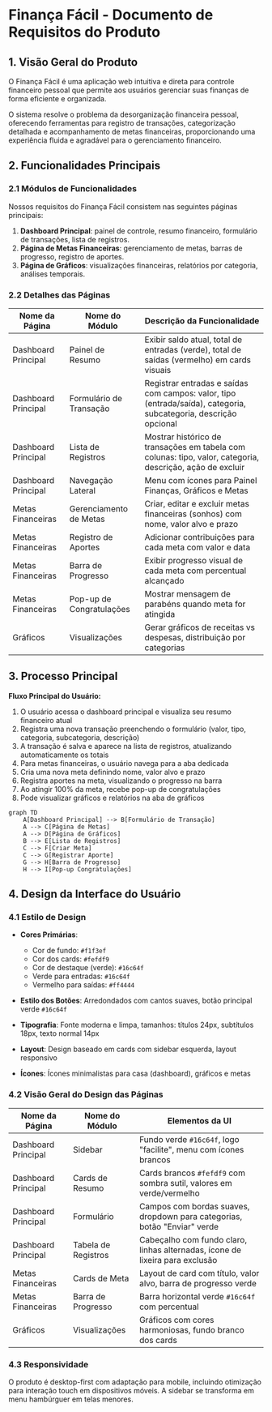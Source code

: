 # Finança Fácil - Documento de Requisitos do Produto

## 1. Visão Geral do Produto

O Finança Fácil é uma aplicação web intuitiva e direta para controle financeiro pessoal que permite aos usuários gerenciar suas finanças de forma eficiente e organizada.

O sistema resolve o problema da desorganização financeira pessoal, oferecendo ferramentas para registro de transações, categorização detalhada e acompanhamento de metas financeiras, proporcionando uma experiência fluida e agradável para o gerenciamento financeiro.

## 2. Funcionalidades Principais

### 2.1 Módulos de Funcionalidades

Nossos requisitos do Finança Fácil consistem nas seguintes páginas principais:

1. **Dashboard Principal**: painel de controle, resumo financeiro, formulário de transações, lista de registros.
2. **Página de Metas Financeiras**: gerenciamento de metas, barras de progresso, registro de aportes.
3. **Página de Gráficos**: visualizações financeiras, relatórios por categoria, análises temporais.

### 2.2 Detalhes das Páginas

| Nome da Página | Nome do Módulo | Descrição da Funcionalidade |
|----------------|----------------|------------------------------|
| Dashboard Principal | Painel de Resumo | Exibir saldo atual, total de entradas (verde), total de saídas (vermelho) em cards visuais |
| Dashboard Principal | Formulário de Transação | Registrar entradas e saídas com campos: valor, tipo (entrada/saída), categoria, subcategoria, descrição opcional |
| Dashboard Principal | Lista de Registros | Mostrar histórico de transações em tabela com colunas: tipo, valor, categoria, descrição, ação de excluir |
| Dashboard Principal | Navegação Lateral | Menu com ícones para Painel Finanças, Gráficos e Metas |
| Metas Financeiras | Gerenciamento de Metas | Criar, editar e excluir metas financeiras (sonhos) com nome, valor alvo e prazo |
| Metas Financeiras | Registro de Aportes | Adicionar contribuições para cada meta com valor e data |
| Metas Financeiras | Barra de Progresso | Exibir progresso visual de cada meta com percentual alcançado |
| Metas Financeiras | Pop-up de Congratulações | Mostrar mensagem de parabéns quando meta for atingida |
| Gráficos | Visualizações | Gerar gráficos de receitas vs despesas, distribuição por categorias |

## 3. Processo Principal

**Fluxo Principal do Usuário:**

1. O usuário acessa o dashboard principal e visualiza seu resumo financeiro atual
2. Registra uma nova transação preenchendo o formulário (valor, tipo, categoria, subcategoria, descrição)
3. A transação é salva e aparece na lista de registros, atualizando automaticamente os totais
4. Para metas financeiras, o usuário navega para a aba dedicada
5. Cria uma nova meta definindo nome, valor alvo e prazo
6. Registra aportes na meta, visualizando o progresso na barra
7. Ao atingir 100% da meta, recebe pop-up de congratulações
8. Pode visualizar gráficos e relatórios na aba de gráficos

```mermaid
graph TD
    A[Dashboard Principal] --> B[Formulário de Transação]
    A --> C[Página de Metas]
    A --> D[Página de Gráficos]
    B --> E[Lista de Registros]
    C --> F[Criar Meta]
    C --> G[Registrar Aporte]
    G --> H[Barra de Progresso]
    H --> I[Pop-up Congratulações]
```

## 4. Design da Interface do Usuário

### 4.1 Estilo de Design

- **Cores Primárias**: 
  - Cor de fundo: `#f1f3ef`
  - Cor dos cards: `#fefdf9`
  - Cor de destaque (verde): `#16c64f`
  - Verde para entradas: `#16c64f`
  - Vermelho para saídas: `#ff4444`

- **Estilo dos Botões**: Arredondados com cantos suaves, botão principal verde `#16c64f`

- **Tipografia**: Fonte moderna e limpa, tamanhos: títulos 24px, subtítulos 18px, texto normal 14px

- **Layout**: Design baseado em cards com sidebar esquerda, layout responsivo

- **Ícones**: Ícones minimalistas para casa (dashboard), gráficos e metas

### 4.2 Visão Geral do Design das Páginas

| Nome da Página | Nome do Módulo | Elementos da UI |
|----------------|----------------|------------------|
| Dashboard Principal | Sidebar | Fundo verde `#16c64f`, logo "facilite", menu com ícones brancos |
| Dashboard Principal | Cards de Resumo | Cards brancos `#fefdf9` com sombra sutil, valores em verde/vermelho |
| Dashboard Principal | Formulário | Campos com bordas suaves, dropdown para categorias, botão "Enviar" verde |
| Dashboard Principal | Tabela de Registros | Cabeçalho com fundo claro, linhas alternadas, ícone de lixeira para exclusão |
| Metas Financeiras | Cards de Meta | Layout de card com título, valor alvo, barra de progresso verde |
| Metas Financeiras | Barra de Progresso | Barra horizontal verde `#16c64f` com percentual |
| Gráficos | Visualizações | Gráficos com cores harmoniosas, fundo branco dos cards |

### 4.3 Responsividade

O produto é desktop-first com adaptação para mobile, incluindo otimização para interação touch em dispositivos móveis. A sidebar se transforma em menu hambúrguer em telas menores.